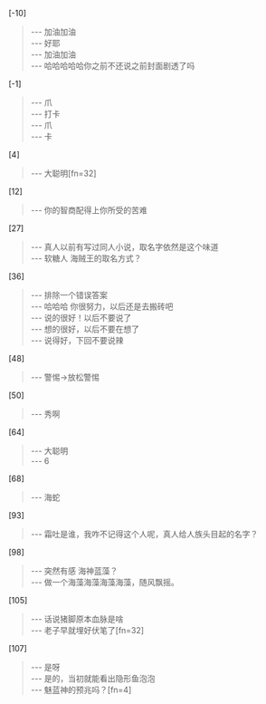 
[-10] 
>--- 加油加油<br>
>--- 好耶<br>
>--- 加油加油<br>
>--- 哈哈哈哈哈你之前不还说之前封面剧透了吗<br>

[-1] 
>--- 爪<br>
>--- 打卡<br>
>--- 爪<br>
>--- 卡<br>

[4] 
>--- 大聪明[fn=32]<br>

[12] 
>--- 你的智商配得上你所受的苦难<br>

[27] 
>--- 真人以前有写过同人小说，取名字依然是这个味道<br>
>--- 软糖人 海贼王的取名方式？<br>

[36] 
>--- 排除一个错误答案<br>
>--- 哈哈哈
你很努力，以后还是去搬砖吧<br>
>--- 说的很好！以后不要说了<br>
>--- 想的很好，以后不要在想了<br>
>--- 说得好，下回不要说辣<br>

[48] 
>--- 警惕→放松警惕<br>

[50] 
>--- 秀啊<br>

[64] 
>--- 大聪明<br>
>--- 6<br>

[68] 
>--- 海蛇<br>

[93] 
>--- 霜吐是谁，我咋不记得这个人呢，真人给人族头目起的名字？<br>

[98] 
>--- 突然有感 海神蓝藻？<br>
>--- 做一个海藻海藻海藻海藻，随风飘摇。<br>

[105] 
>--- 话说猪脚原本血脉是啥<br>
>--- 老子早就埋好伏笔了[fn=32]<br>

[107] 
>--- 是呀<br>
>--- 是的，当初就能看出隐形鱼泡泡<br>
>--- 魅蓝神的预兆吗？[fn=4]<br>
